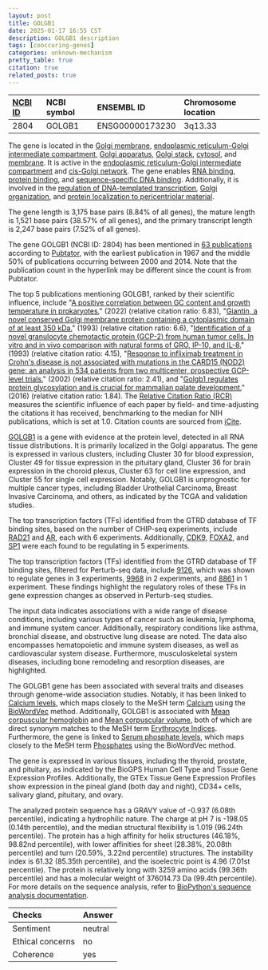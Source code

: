```yaml
---
layout: post
title: GOLGB1
date: 2025-01-17 16:55 CST
description: GOLGB1 description
tags: [cooccuring-genes]
categories: unknown-mechanism
pretty_table: true
citation: true
related_posts: true
---
```




| [NCBI ID](https://www.ncbi.nlm.nih.gov/gene/2804) | NCBI symbol | ENSEMBL ID | Chromosome location |
| :-------- | :------- | :-------- | :------- |
| 2804  | GOLGB1 | ENSG00000173230 | 3q13.33 |



The gene is located in the [Golgi membrane](https://amigo.geneontology.org/amigo/term/GO:0000139), [endoplasmic reticulum-Golgi intermediate compartment](https://amigo.geneontology.org/amigo/term/GO:0005793), [Golgi apparatus](https://amigo.geneontology.org/amigo/term/GO:0005794), [Golgi stack](https://amigo.geneontology.org/amigo/term/GO:0005795), [cytosol](https://amigo.geneontology.org/amigo/term/GO:0005829), and [membrane](https://amigo.geneontology.org/amigo/term/GO:0016020). It is active in the [endoplasmic reticulum-Golgi intermediate compartment](https://amigo.geneontology.org/amigo/term/GO:0005793) and [cis-Golgi network](https://amigo.geneontology.org/amigo/term/GO:0005801). The gene enables [RNA binding](https://amigo.geneontology.org/amigo/term/GO:0003723), [protein binding](https://amigo.geneontology.org/amigo/term/GO:0005515), and [sequence-specific DNA binding](https://amigo.geneontology.org/amigo/term/GO:0043565). Additionally, it is involved in the [regulation of DNA-templated transcription](https://amigo.geneontology.org/amigo/term/GO:0006355), [Golgi organization](https://amigo.geneontology.org/amigo/term/GO:0007030), and [protein localization to pericentriolar material](https://amigo.geneontology.org/amigo/term/GO:1905793).


The gene length is 3,175 base pairs (8.84% of all genes), the mature length is 1,521 base pairs (38.57% of all genes), and the primary transcript length is 2,247 base pairs (7.52% of all genes).


The gene GOLGB1 (NCBI ID: 2804) has been mentioned in [63 publications](https://pubmed.ncbi.nlm.nih.gov/?term=%22GOLGB1%22) according to [Pubtator](https://academic.oup.com/nar/article/47/W1/W587/5494727), with the earliest publication in 1967 and the middle 50% of publications occurring between 2000 and 2014. Note that the publication count in the hyperlink may be different since the count is from Pubtator.


The top 5 publications mentioning GOLGB1, ranked by their scientific influence, include "[A positive correlation between GC content and growth temperature in prokaryotes.](https://pubmed.ncbi.nlm.nih.gov/35139824)" (2022) (relative citation ratio: 6.83), "[Giantin, a novel conserved Golgi membrane protein containing a cytoplasmic domain of at least 350 kDa.](https://pubmed.ncbi.nlm.nih.gov/7691276)" (1993) (relative citation ratio: 6.6), "[Identification of a novel granulocyte chemotactic protein (GCP-2) from human tumor cells. In vitro and in vivo comparison with natural forms of GRO, IP-10, and IL-8.](https://pubmed.ncbi.nlm.nih.gov/8423327)" (1993) (relative citation ratio: 4.15), "[Response to infliximab treatment in Crohn's disease is not associated with mutations in the CARD15 (NOD2) gene: an analysis in 534 patients from two multicenter, prospective GCP-level trials.](https://pubmed.ncbi.nlm.nih.gov/12360101)" (2002) (relative citation ratio: 2.41), and "[Golgb1 regulates protein glycosylation and is crucial for mammalian palate development.](https://pubmed.ncbi.nlm.nih.gov/27226319)" (2016) (relative citation ratio: 1.84). The [Relative Citation Ratio (RCR)](https://journals.plos.org/plosbiology/article?id=10.1371/journal.pbio.1002541) measures the scientific influence of each paper by field- and time-adjusting the citations it has received, benchmarking to the median for NIH publications, which is set at 1.0. Citation counts are sourced from [iCite](https://icite.od.nih.gov).


[GOLGB1](https://www.proteinatlas.org/ENSG00000173230-GOLGB1) is a gene with evidence at the protein level, detected in all RNA tissue distributions. It is primarily localized in the Golgi apparatus. The gene is expressed in various clusters, including Cluster 30 for blood expression, Cluster 49 for tissue expression in the pituitary gland, Cluster 36 for brain expression in the choroid plexus, Cluster 63 for cell line expression, and Cluster 55 for single cell expression. Notably, GOLGB1 is unprognostic for multiple cancer types, including Bladder Urothelial Carcinoma, Breast Invasive Carcinoma, and others, as indicated by the TCGA and validation studies.


The top transcription factors (TFs) identified from the GTRD database of TF binding sites, based on the number of CHIP-seq experiments, include [RAD21](https://www.ncbi.nlm.nih.gov/gene/5885) and [AR](https://www.ncbi.nlm.nih.gov/gene/367), each with 6 experiments. Additionally, [CDK9](https://www.ncbi.nlm.nih.gov/gene/1025), [FOXA2](https://www.ncbi.nlm.nih.gov/gene/3170), and [SP1](https://www.ncbi.nlm.nih.gov/gene/6667) were each found to be regulating in 5 experiments.


The top transcription factors (TFs) identified from the GTRD database of TF binding sites, filtered for Perturb-seq data, include [9126](https://www.ncbi.nlm.nih.gov/gene/9126), which was shown to regulate genes in 3 experiments, [9968](https://www.ncbi.nlm.nih.gov/gene/9968) in 2 experiments, and [8861](https://www.ncbi.nlm.nih.gov/gene/8861) in 1 experiment. These findings highlight the regulatory roles of these TFs in gene expression changes as observed in Perturb-seq studies.


The input data indicates associations with a wide range of disease conditions, including various types of cancer such as leukemia, lymphoma, and immune system cancer. Additionally, respiratory conditions like asthma, bronchial disease, and obstructive lung disease are noted. The data also encompasses hematopoietic and immune system diseases, as well as cardiovascular system disease. Furthermore, musculoskeletal system diseases, including bone remodeling and resorption diseases, are highlighted.


The GOLGB1 gene has been associated with several traits and diseases through genome-wide association studies. Notably, it has been linked to [Calcium levels](https://pubmed.ncbi.nlm.nih.gov/33462484), which maps closely to the MeSH term [Calcium](https://meshb.nlm.nih.gov/record/ui?ui=D002118) using the [BioWordVec](https://www.nature.com/articles/s41597-019-0055-0) method. Additionally, GOLGB1 is associated with [Mean corpuscular hemoglobin](https://pubmed.ncbi.nlm.nih.gov/32888493) and [Mean corpuscular volume](https://pubmed.ncbi.nlm.nih.gov/32888493), both of which are direct synonym matches to the MeSH term [Erythrocyte Indices](https://meshb.nlm.nih.gov/record/ui?ui=D004909). Furthermore, the gene is linked to [Serum phosphate levels](https://pubmed.ncbi.nlm.nih.gov/33462484), which maps closely to the MeSH term [Phosphates](https://meshb.nlm.nih.gov/record/ui?ui=D010710) using the BioWordVec method.


The gene is expressed in various tissues, including the thyroid, prostate, and pituitary, as indicated by the BioGPS Human Cell Type and Tissue Gene Expression Profiles. Additionally, the GTEx Tissue Gene Expression Profiles show expression in the pineal gland (both day and night), CD34+ cells, salivary gland, pituitary, and ovary.




The analyzed protein sequence has a GRAVY value of -0.937 (6.08th percentile), indicating a hydrophilic nature. The charge at pH 7 is -198.05 (0.14th percentile), and the median structural flexibility is 1.019 (96.24th percentile). The protein has a high affinity for helix structures (46.18%, 98.82nd percentile), with lower affinities for sheet (28.38%, 20.08th percentile) and turn (20.59%, 3.22nd percentile) structures. The instability index is 61.32 (85.35th percentile), and the isoelectric point is 4.96 (7.01st percentile). The protein is relatively long with 3259 amino acids (99.36th percentile) and has a molecular weight of 376014.73 Da (99.4th percentile). For more details on the sequence analysis, refer to [BioPython's sequence analysis documentation](https://biopython.org/docs/1.75/api/Bio.SeqUtils.ProtParam.html).





| Checks    | Answer |
| :-------- | :------- |
| Sentiment  | neutral   |
| Ethical concerns | no     |
| Coherence    | yes    |